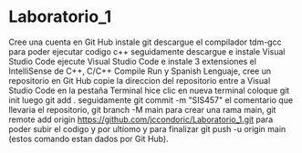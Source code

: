 # Laboratorio_1
Cree una cuenta en Git Hub instale git descargue el compilador tdm-gcc para poder ejecutar codigo c++ seguidamente descargue e instale Visual Studio Code
ejecute Visual Studio Code e instale 3 extensiones el IntelliSense de C++, C/C++ Compile Run y Spanish Lenguaje, cree un repositorio en Git Hub copie la 
direccion del repositorio entre a Visual Studio Code en la pestaña Terminal hice clic en nueva terminal coloque git init luego git add . seguidamente 
git commit -m "SIS457" el comentario que llevaria el repositorio, git branch -M main para crear una rama main, git remote add origin https://github.com/jccondoric/Laboratorio_1.git
para poder subir el codigo y por ultiomo y para finalizar git push -u origin main (estos comando estan dados por Git Hub).
